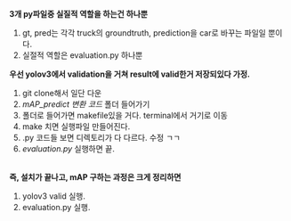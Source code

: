 **3개 py파일중 실질적 역할을 하는건 하나뿐**<br>
  1. gt, pred는 각각 truck의 groundtruth, prediction을 car로 바꾸는 파일일 뿐이다.
  2. 실절적 역할은 evaluation.py 하나뿐


**우선 yolov3에서 validation을 거쳐 result에 valid한거 저장되있다 가정.**

  1. git clone해서 일단 다운
  2. *mAP_predict 변환 코드* 폴더 들어가기
  3. 폴더로 들어가면 makefile있을 거다. terminal에서 거기로 이동
  4. make 치면 실행파일 만들어진다.
  5. .py 코드들 보면 디렉토리가 다 다르다. 수정 ㄱㄱ
  6. *evaluation.py* 실행하면 끝.<br><br>

**즉, 설치가 끝나고, mAP 구하는 과정은 크게 정리하면**
   1) yolov3 valid 실행.
   2) evaluation.py 실행.
